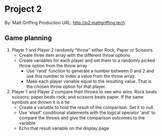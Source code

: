 # Project 2
By: Matt Griffing
Production URL: <http://p2.mattgriffing.tech>

## Game planning
1. Player 1 and Player 2 randomly “throw” either Rock, Paper or Scissors.
    - Create three item array with the different throw options
    - Create variables for each player and set them to a randomly picked throw option from the throw array
        - Use 'rand' function to generate a number between 0 and 2 and use this number to index a value from the throw array.
        - Make each player variable equal to the resulting value. That is the chosen throw option for that player.  
2. Player 1 and Player 2 compare their throws to see who wins. Rock beats scissors; paper beats rock; and scissors beats paper. If the same symbols are thrown it is a tie
    - Create a variable to hold the result of the comparison. Set it to null. 
    - Use 'elseif' conditional statements with the logical operator 'and' to compare the throws and give the comparison outcomes to the variable
    - Echo that result variable on the display page
